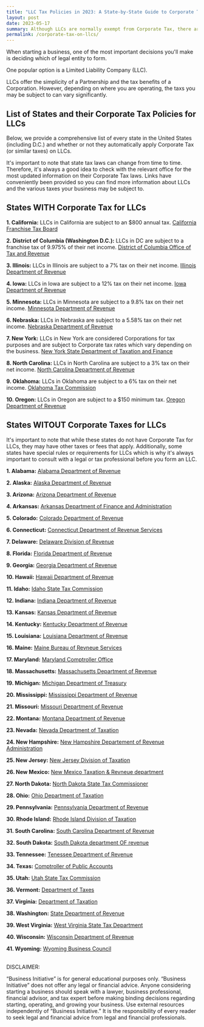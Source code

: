 ```yaml
---
title: "LLC Tax Policies in 2023: A State-by-State Guide to Corporate Tax"
layout: post
date: 2023-05-17
summary: Although LLCs are normally exempt from Corporate Tax, there are currently TEN states where Limited Liability Companies are subject to Corporate Tax.
permalink: /corporate-tax-on-llcs/
---
```


When starting a business, one of the most important decisions you'll make is deciding which of legal entity to form. 

One popular option is a Limited Liability Company (LLC). 

LLCs offer the simplicity of a Partnership and the tax benefits of a Corporation. However, depending on where you are operating, the taxs you may be subject to can vary significantly. 

## List of States and their Corporate Tax Policies for LLCs

Below, we provide a comprehensive list of every state in the United States (including D.C.) and whether or not they automatically apply Corporate Tax (or similar taxes) on LLCs. 

It's important to note that state tax laws can change from time to time. Therefore, it's always a good idea to check with the relevant office for the most updated information on their Corporate Tax laws. Links have conveniently been provided so you can find more information about LLCs and the various taxes your business may be subject to.

## States WITH Corporate Tax for LLCs

**1. California:** LLCs in California are subject to an $800 annual tax. [California Franchise Tax Board](https://www.ftb.ca.gov/)

**2. District of Columbia (Washington D.C.):** LLCs in DC are subject to a franchise tax of 9.975% of their net income. [District of Columbia Office of Tax and Revenue](https://otr.cfo.dc.gov/)

**3.  Illinois:** LLCs in Illinois are subject to a 7% tax on their net income. [Illinois Department of Revenue](https://www2.illinois.gov/rev/Pages/default.aspx)

**4.  Iowa:** LLCs in Iowa are subject to a 12% tax on their net income. [Iowa Department of Revenue](https://tax.iowa.gov/)

**5.  Minnesota:** LLCs in Minnesota are subject to a 9.8% tax on their net income. [Minnesota Department of Revenue](https://www.revenue.state.mn.us/)

**6.  Nebraska:** LLCs in Nebraska are subject to a 5.58% tax on their net income. [Nebraska Department of Revenue](http://www.revenue.nebraska.gov/)

**7.  New York:** LLCs in New York are considered Corporations for tax purposes and are subject to Corporate tax rates which vary depending on the business. [New York State Department of Taxation and Finance](https://www.tax.ny.gov/)

**8.  North Carolina:** LLCs in North Carolina are subject to a 3% tax on their net income. [North Carolina Department of Revenue](https://www.ncdor.gov/)

**9.  Oklahoma:** LLCs in Oklahoma are subject to a 6% tax on their net income. [Oklahoma Tax Commission](https://oklahoma.gov/tax.html)

**10. Oregon:** LLCs in Oregon are subject to a \$150 minimum tax. [Oregon Department of Revenue](https://www.oregon.gov/DOR/Pages/index.aspx)

## States WITOUT Corporate Taxes for LLCs

It's important to note that while these states do not have Corporate Tax for LLCs, they may have other taxes or fees that apply. Additionally, some states have special rules or requirements for LLCs which is why it's always important to consult with a legal or tax professional before you form an LLC.

**1.  Alabama:** [Alabama Department of Revenue](https://revenue.alabama.gov/)

**2.  Alaska:** [Alaska Department of Revenue](http://tax.alaska.gov/)

**3.  Arizona:** [Arizona Department of Revenue](https://azdor.gov/)

**4.  Arkansas:** [Arkansas Department of Finance and Administration](https://www.dfa.arkansas.gov/income-tax/)

**5.  Colorado:** [Colorado Department of Revenue](https://tax.colorado.gov/)

**6.  Connecticut:** [Connecticut Department of Revenue Services](https://portal.ct.gov/drs)

**7.  Delaware:** [Delaware Division of Revenue](https://revenue.delaware.gov/)

**8.  Florida:** [Florida Department of Revenue](http://floridarevenue.com/Pages/default.aspx)

**9.  Georgia:** [Georgia Department of Revenue](https://dor.georgia.gov/)

**10. Hawaii:** [Hawaii Department of Revenue](https://tax.hawaii.gov/)

**11. Idaho:** [Idaho State Tax Commission](https://tax.idaho.gov/)

**12. Indiana:** [Indiana Department of Revenue](https://in.gov/dor)

**13. Kansas:** [Kansas Department of Revenue](https://ksrevenue.org )

**14. Kentucky:** [Kentucky Department of Revenue](https://revenue.ky.gov/Pages/index.aspx)

**15. Louisiana:** [Louisiana Department of Revenue](https://revenue.louisiana.gov/)

**16. Maine:** [Maine Bureau of Revneue Services ](https://www.maine.gov/revenue/taxes)

**17. Maryland:** [Maryland Comptroller Office](https://www.marylandtaxes.gov/)

**18. Massachusetts:** [Massachusetts Department of Revenue](https://www.mass.gov/topics/taxes)

**19. Michigan:** [Michigan Department of Treasury ](https://www.michigan.gov/taxes)

**20. Mississippi:** [Mississippi Department of Revenue](https://www.dor.ms.gov/)

**21. Missouri:** [Missouri Department of Revenue](https://dor.mo.gov/)

**22. Montana:** [Montana Department of Revenue](https://mtrevenue.gov/taxes/)

**23. Nevada:** [Nevada Department of Taxation](https://www.tax.nv.gov/#content)

**24. New Hampshire:** [New Hampshire Departement of Revenue Administration](https://www.revenue.nh.gov/)

**25. New Jersey:** [New Jersey Division of Taxation](https://www.state.nj.us/treasury/taxation/)

**26. New Mexico:** [New Mexico Taxation & Revneue department](https://www.tax.newmexico.gov/)

**27. North Dakota:** [North Dakota State Tax Commissioner](https://www.tax.nd.gov/)

**28. Ohio:** [Ohio Department of Taxation](https://tax.ohio.gov/home)

**29. Pennsylvania:** [Pennsylvania Department of Revenue](https://www.revenue.pa.gov/Pages/default.aspx)

**30. Rhode Island:** [Rhode Island Division of Taxation](https://tax.ri.gov/)

**31. South Carolina:** [South Carolina Department of Revenue](https://sc.gov/residents/taxes)

**32. South Dakota:** [South Dakota department OF revenue](https://dor.sd.gov/businesses/taxes/)

**33. Tennessee:** [Tenessee Department of Revenue](https://www.tn.gov/revenue.html)

**34. Texas:** [Comptroller of Public Accounts](https://comptroller.texas.gov/)

**35. Utah:** [Utah State Tax Commission](https://tax.utah.gov/)

**36. Vermont:** [Department of Taxes](https://tax.vermont.gov/)

**37. Virginia:** [Department of Taxation](https://www.tax.virginia.gov/)

**38. Washington:** [State Department of Revenue](https://dor.wa.gov/)

**39. West Virginia:** [West Virginia State Tax Department](https://tax.wv.gov/Pages/default.aspx)

**40. Wisconsin:** [Wisconsin Department of Revenue](hhttps://www.revenue.wi.gov/pages/home.aspx)

**41. Wyoming:** [Wyoming Business Council](https://wyomingbusiness.org/)

<br>DISCLAIMER:

“Business Initiative” is for general educational purposes only. “Business Initiative” does not offer any legal or financial advice. Anyone considering starting a business should speak with a lawyer, business professional, financial advisor, and tax expert before making binding decisions regarding starting, operating, and growing your business. Use external resources independently of “Business Initiative.” It is the responsibility of every reader to seek legal and financial advice from legal and financial professionals.
